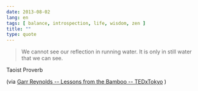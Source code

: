 ```yaml
---
date: 2013-08-02
lang: en
tags: [ balance, introspection, life, wisdom, zen ]
title: ""
type: quote
---
```


> We cannot see our reflection in running water. It is only in still
> water that we can see.

Taoist Proverb

(via [Garr Reynolds -- Lessons from the Bamboo --
TEDxTokyo](http://tedxtalks.ted.com/video/TEDxTokyo-Garr-Reynolds-Lessons)
)

